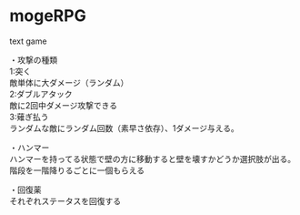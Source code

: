﻿# mogeRPG
text game

・攻撃の種類  
1:突く  
敵単体に大ダメージ（ランダム）   
2:ダブルアタック  
敵に2回中ダメージ攻撃できる  
3:薙ぎ払う  
ランダムな敵にランダム回数（素早さ依存）、1ダメージ与える。 

・ハンマー  
ハンマーを持ってる状態で壁の方に移動すると壁を壊すかどうか選択肢が出る。 
階段を一階降りるごとに一個もらえる  

・回復薬  
それぞれステータスを回復する  